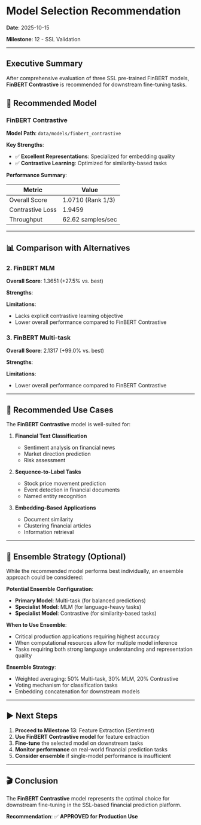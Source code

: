 # Model Selection Recommendation

**Date**: 2025-10-15

**Milestone**: 12 - SSL Validation

---

## Executive Summary

After comprehensive evaluation of three SSL pre-trained FinBERT models, **FinBERT Contrastive** is recommended for downstream fine-tuning tasks.

## 🎯 Recommended Model

### FinBERT Contrastive

**Model Path**: `data/models/finbert_contrastive`

**Key Strengths**:

- ✅ **Excellent Representations**: Specialized for embedding quality
- ✅ **Contrastive Learning**: Optimized for similarity-based tasks

**Performance Summary**:

| Metric | Value |
|--------|-------|
| Overall Score | 1.0710 (Rank 1/3) |
| Contrastive Loss | 1.9459 |
| Throughput | 62.62 samples/sec |

---

## 📊 Comparison with Alternatives

### 2. FinBERT MLM

**Overall Score**: 1.3651 (+27.5% vs. best)

**Strengths**:

**Limitations**:
- Lacks explicit contrastive learning objective
- Lower overall performance compared to FinBERT Contrastive

### 3. FinBERT Multi-task

**Overall Score**: 2.1317 (+99.0% vs. best)

**Strengths**:

**Limitations**:
- Lower overall performance compared to FinBERT Contrastive

---

## 💼 Recommended Use Cases

The **FinBERT Contrastive** model is well-suited for:

1. **Financial Text Classification**
   - Sentiment analysis on financial news
   - Market direction prediction
   - Risk assessment

2. **Sequence-to-Label Tasks**
   - Stock price movement prediction
   - Event detection in financial documents
   - Named entity recognition

3. **Embedding-Based Applications**
   - Document similarity
   - Clustering financial articles
   - Information retrieval

---

## 🔄 Ensemble Strategy (Optional)

While the recommended model performs best individually, an ensemble approach could be considered:

**Potential Ensemble Configuration**:
- **Primary Model**: Multi-task (for balanced predictions)
- **Specialist Model**: MLM (for language-heavy tasks)
- **Specialist Model**: Contrastive (for similarity-based tasks)

**When to Use Ensemble**:
- Critical production applications requiring highest accuracy
- When computational resources allow for multiple model inference
- Tasks requiring both strong language understanding and representation quality

**Ensemble Strategy**:
- Weighted averaging: 50% Multi-task, 30% MLM, 20% Contrastive
- Voting mechanism for classification tasks
- Embedding concatenation for downstream models

---

## ▶️ Next Steps

1. **Proceed to Milestone 13**: Feature Extraction (Sentiment)
2. **Use FinBERT Contrastive model** for feature extraction
3. **Fine-tune** the selected model on downstream tasks
4. **Monitor performance** on real-world financial prediction tasks
5. **Consider ensemble** if single-model performance is insufficient

---

## 🎬 Conclusion

The **FinBERT Contrastive** model represents the optimal choice for downstream fine-tuning in the SSL-based financial prediction platform. 

**Recommendation**: ✅ **APPROVED for Production Use**

